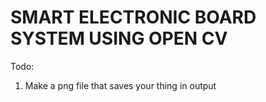 # **SMART ELECTRONIC BOARD SYSTEM USING OPEN CV**

Todo:
1. Make a png file that saves your thing in output